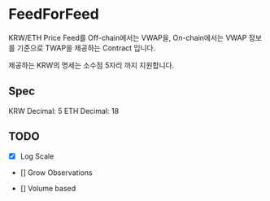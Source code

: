 # FeedForFeed

KRW/ETH Price Feed를 Off-chain에서는 VWAP을, On-chain에서는 VWAP 정보를 기준으로
TWAP을 제공하는 Contract 입니다.

제공하는 KRW의 명세는 소수점 5자리 까지 지원합니다.

## Spec

KRW Decimal: 5
ETH Decimal: 18

## TODO

- [x] Log Scale

- [] Grow Observations

- [] Volume based
